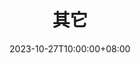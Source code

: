 ---
title: "其它"
date: 2023-10-27T10:00:00+08:00
description: "其它图像创作"
resources:
  - src: "cover.jpg"
    params:
      cover: true
---